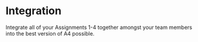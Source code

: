 # Integration

Integrate all of your Assignments 1-4 together amongst your team members into the best version of A4 possible.
